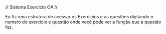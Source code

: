 // Sistema Exercicio C# //

Eu fiz uma estrutura de acessar os Exercicios e as questões digitando o numero do exercicio e questão onde você pode ver a função que a questão faz.
